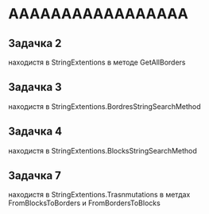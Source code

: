# AAAAAAAAAAAAAAAAA
## Задачка 2 
находистя в StringExtentions в методе GetAllBorders

## Задачка 3
находистя в StringExtentions.BordresStringSearchMethod

## Задачка 4
находистя в StringExtentions.BlocksStringSearchMethod

## Задачка 7
находистя в StringExtentions.Trasnmutations в метдах FromBlocksToBorders и FromBordersToBlocks
